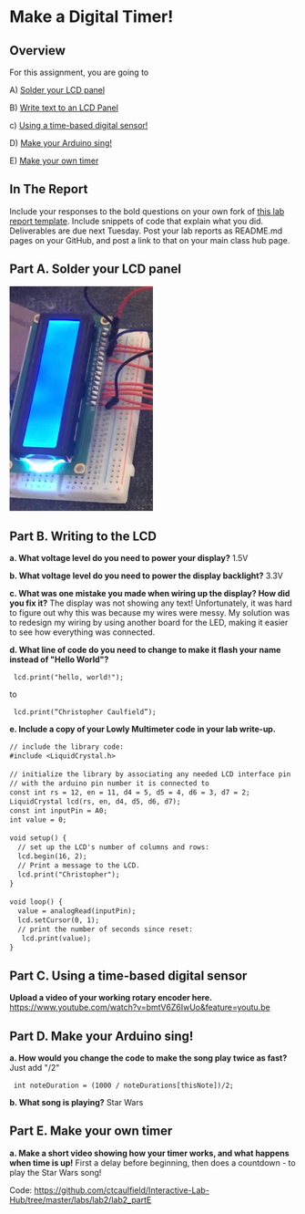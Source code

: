# Make a Digital Timer!
 
## Overview
For this assignment, you are going to 

A) [Solder your LCD panel](#part-a-solder-your-lcd-panel)

B) [Write text to an LCD Panel](#part-b-writing-to-the-lcd) 

c) [Using a time-based digital sensor!](#part-c-using-a-time-based-digital-sensor)

D) [Make your Arduino sing!](#part-d-make-your-arduino-sing)

E) [Make your own timer](#part-e-make-your-own-timer) 
 
## In The Report
Include your responses to the bold questions on your own fork of [this lab report template](https://github.com/FAR-Lab/IDD-Fa18-Lab2). Include snippets of code that explain what you did. Deliverables are due next Tuesday. Post your lab reports as README.md pages on your GitHub, and post a link to that on your main class hub page.

## Part A. Solder your LCD panel
<img src="https://github.com/ctcaulfield/Interactive-Lab-Hub/blob/master/labs/lab2/media/IMG_9419.jpeg" height="50%" width="50%" >

## Part B. Writing to the LCD
 
**a. What voltage level do you need to power your display?**
1.5V

**b. What voltage level do you need to power the display backlight?**
3.3V

**c. What was one mistake you made when wiring up the display? How did you fix it?**
The display was not showing any text! Unfortunately, it was hard to figure out why this was because my wires were messy. My solution was to redesign my wiring by using another board for the LED, making it easier to see how everything was connected.

**d. What line of code do you need to change to make it flash your name instead of "Hello World"?**
```
 lcd.print("hello, world!");
```
to
```
 lcd.print(“Christopher Caulfield”);
```

**e. Include a copy of your Lowly Multimeter code in your lab write-up.**
```
// include the library code:
#include <LiquidCrystal.h>

// initialize the library by associating any needed LCD interface pin
// with the arduino pin number it is connected to
const int rs = 12, en = 11, d4 = 5, d5 = 4, d6 = 3, d7 = 2;
LiquidCrystal lcd(rs, en, d4, d5, d6, d7);
const int inputPin = A0;
int value = 0;

void setup() {
  // set up the LCD's number of columns and rows:
  lcd.begin(16, 2);
  // Print a message to the LCD.
  lcd.print("Christopher");
}

void loop() {
  value = analogRead(inputPin);
  lcd.setCursor(0, 1);
  // print the number of seconds since reset:
   lcd.print(value);
}
```

## Part C. Using a time-based digital sensor

**Upload a video of your working rotary encoder here.**
https://www.youtube.com/watch?v=bmtV6Z6IwUo&feature=youtu.be

## Part D. Make your Arduino sing!

**a. How would you change the code to make the song play twice as fast?**
Just add "/2"
```
 int noteDuration = (1000 / noteDurations[thisNote])/2;
```
 
**b. What song is playing?**
Star Wars

## Part E. Make your own timer

**a. Make a short video showing how your timer works, and what happens when time is up!**
First a delay before beginning, then does a countdown - to play the Star Wars song!

Code: https://github.com/ctcaulfield/Interactive-Lab-Hub/tree/master/labs/lab2/lab2_partE

